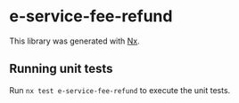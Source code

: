 # e-service-fee-refund

This library was generated with [Nx](https://nx.dev).

## Running unit tests

Run `nx test e-service-fee-refund` to execute the unit tests.
